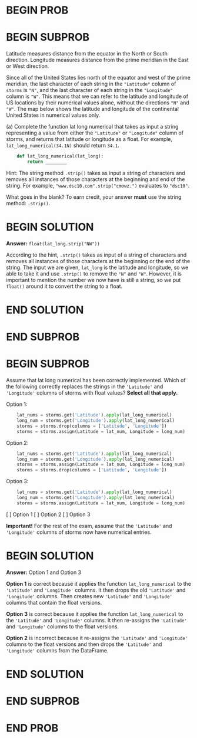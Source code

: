 # BEGIN PROB

# BEGIN SUBPROB

Latitude measures distance from the equator in the North or South direction. Longitude
measures distance from the prime meridian in the East or West direction.

Since all of the United States lies north of the equator and west of the prime meridian,
the last character of each string in the `"Latitude"` column of `storms` is `"N"`, and the last
character of each string in the `"Longitude"` column is `"W"`. This means that we can refer
to the latitude and longitude of US locations by their numerical values alone, without the
directions `"N"` and `"W"`. The map below shows the latitude and longitude of the continental
United States in numerical values only.

(a) Complete the function lat long numerical that takes as input a string representing a
value from either the `"Latitude"` or `"Longitude"` column of storms, and returns that
latitude or longitude as a float. For example, `lat_long_numerical(34.1N)` should
return `34.1`.

```py
    def lat_long_numerical(lat_long):
        return ________
```

Hint: The string method `.strip()` takes as input a string of characters and removes all
instances of those characters at the beginning and end of the string. For example,
`"www.dsc10.com".strip("cmowz.")` evaluates to `"dsc10"`.

What goes in the blank? To earn credit, your answer **must** use the string method: `.strip()`.



# BEGIN SOLUTION

**Answer:** `float(lat_long.strip("NW"))`

According to the hint, `.strip()` takes as input of a string of characters and removes all instances of those characters at the beginning or the end of the string. The input we are given, `lat_long` is the latitude and longitude, so we able to take it and use `.strip()` to remove the `"N"` and `"W"`. However, it is important to mention the number we now have is still a string, so we put `float()` around it to convert the string to a float.


# END SOLUTION

# END SUBPROB



# BEGIN SUBPROB
Assume that lat long numerical has been correctly implemented. Which of the following correctly replaces the strings in the `'Latitude'` and `'Longitude'` columns of storms with float values? **Select all that apply.**


Option 1:

```py
    lat_nums = storms.get('Latitude').apply(lat_long_numerical)
    long_num = storms.get('Longitude').apply(lat_long_numerical)
    storms = storms.drop(columns = ['Latitude', 'Longitude'])
    storms = storms.assign(Latitude = lat_num, Longitude = long_num)
```

Option 2:

```py
    lat_nums = storms.get('Latitude').apply(lat_long_numerical)
    long_num = storms.get('Longitude').apply(lat_long_numerical)
    storms = storms.assign(Latitude = lat_num, Longitude = long_num)
    storms = storms.drop(columns = ['Latitude', 'Longitude'])
```

Option 3:

```py
    lat_nums = storms.get('Latitude').apply(lat_long_numerical)
    long_num = storms.get('Longitude').apply(lat_long_numerical)
    storms = storms.assign(Latitude = lat_num, Longitude = long_num)
```

[ ] Option 1
[ ] Option 2
[ ] Option 3

**Important!** For the rest of the exam, assume that the `'Latitude'` and `'Longitude'`
columns of storms now have numerical entries.


# BEGIN SOLUTION

**Answer:** Option 1 and Option 3

**Option 1** is correct because it applies the function `lat_long_numerical` to the `'Latitude'` and `'Longitude'` columns. It then drops the old `'Latitude'` and `'Longitude'` columns. Then creates new `'Latitude'` and `'Longitude'` columns that contain the float versions.

**Option 3** is correct because it applies the function `lat_long_numerical` to the `'Latitude'` and `'Longitude'` columns. It then re-assigns the `'Latitude'` and `'Longitude'` columns to the float versions.

**Option 2** is incorrect because it re-assigns the `'Latitude'` and `'Longitude'` columns to the float versions and then drops the `'Latitude'` and `'Longitude'` columns from the DataFrame.

# END SOLUTION

# END SUBPROB


# END PROB